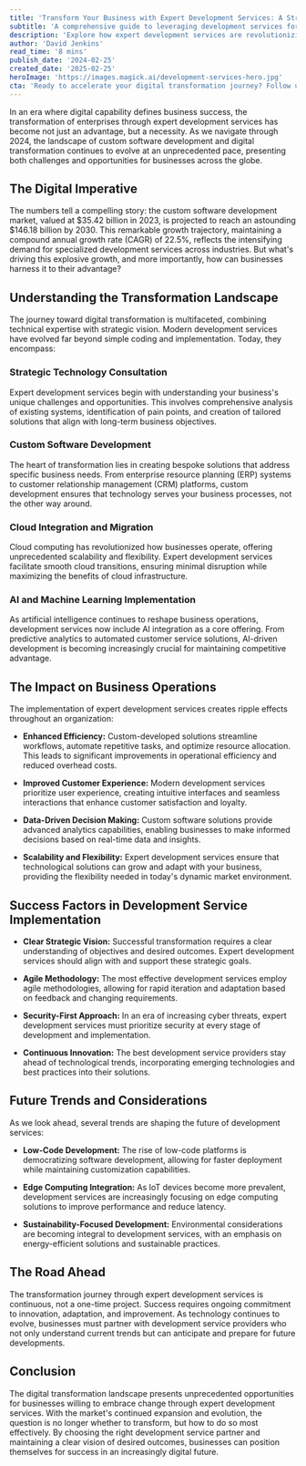 ```yaml
---
title: 'Transform Your Business with Expert Development Services: A Strategic Guide to Digital Evolution'
subtitle: 'A comprehensive guide to leveraging development services for business transformation'
description: 'Explore how expert development services are revolutionizing business transformation in 2024. With the custom software development market projected to reach $146.18 billion by 2030, learn how strategic technology consultation, custom software development, and AI implementation can enhance your business operations and drive sustainable growth.'
author: 'David Jenkins'
read_time: '8 mins'
publish_date: '2024-02-25'
created_date: '2025-02-25'
heroImage: 'https://images.magick.ai/development-services-hero.jpg'
cta: 'Ready to accelerate your digital transformation journey? Follow us on LinkedIn for the latest insights, trends, and expert perspectives on development services that can revolutionize your business.'
---
```


In an era where digital capability defines business success, the transformation of enterprises through expert development services has become not just an advantage, but a necessity. As we navigate through 2024, the landscape of custom software development and digital transformation continues to evolve at an unprecedented pace, presenting both challenges and opportunities for businesses across the globe.

## The Digital Imperative

The numbers tell a compelling story: the custom software development market, valued at $35.42 billion in 2023, is projected to reach an astounding $146.18 billion by 2030. This remarkable growth trajectory, maintaining a compound annual growth rate (CAGR) of 22.5%, reflects the intensifying demand for specialized development services across industries. But what's driving this explosive growth, and more importantly, how can businesses harness it to their advantage?

## Understanding the Transformation Landscape

The journey toward digital transformation is multifaceted, combining technical expertise with strategic vision. Modern development services have evolved far beyond simple coding and implementation. Today, they encompass:

### Strategic Technology Consultation

Expert development services begin with understanding your business's unique challenges and opportunities. This involves comprehensive analysis of existing systems, identification of pain points, and creation of tailored solutions that align with long-term business objectives.

### Custom Software Development

The heart of transformation lies in creating bespoke solutions that address specific business needs. From enterprise resource planning (ERP) systems to customer relationship management (CRM) platforms, custom development ensures that technology serves your business processes, not the other way around.

### Cloud Integration and Migration

Cloud computing has revolutionized how businesses operate, offering unprecedented scalability and flexibility. Expert development services facilitate smooth cloud transitions, ensuring minimal disruption while maximizing the benefits of cloud infrastructure.

### AI and Machine Learning Implementation

As artificial intelligence continues to reshape business operations, development services now include AI integration as a core offering. From predictive analytics to automated customer service solutions, AI-driven development is becoming increasingly crucial for maintaining competitive advantage.

## The Impact on Business Operations

The implementation of expert development services creates ripple effects throughout an organization:

- **Enhanced Efficiency:** Custom-developed solutions streamline workflows, automate repetitive tasks, and optimize resource allocation. This leads to significant improvements in operational efficiency and reduced overhead costs.
  
- **Improved Customer Experience:** Modern development services prioritize user experience, creating intuitive interfaces and seamless interactions that enhance customer satisfaction and loyalty.

- **Data-Driven Decision Making:** Custom software solutions provide advanced analytics capabilities, enabling businesses to make informed decisions based on real-time data and insights.

- **Scalability and Flexibility:** Expert development services ensure that technological solutions can grow and adapt with your business, providing the flexibility needed in today's dynamic market environment.

## Success Factors in Development Service Implementation

- **Clear Strategic Vision:** Successful transformation requires a clear understanding of objectives and desired outcomes. Expert development services should align with and support these strategic goals.

- **Agile Methodology:** The most effective development services employ agile methodologies, allowing for rapid iteration and adaptation based on feedback and changing requirements.

- **Security-First Approach:** In an era of increasing cyber threats, expert development services must prioritize security at every stage of development and implementation.

- **Continuous Innovation:** The best development service providers stay ahead of technological trends, incorporating emerging technologies and best practices into their solutions.

## Future Trends and Considerations

As we look ahead, several trends are shaping the future of development services:

- **Low-Code Development:** The rise of low-code platforms is democratizing software development, allowing for faster deployment while maintaining customization capabilities.

- **Edge Computing Integration:** As IoT devices become more prevalent, development services are increasingly focusing on edge computing solutions to improve performance and reduce latency.

- **Sustainability-Focused Development:** Environmental considerations are becoming integral to development services, with an emphasis on energy-efficient solutions and sustainable practices.

## The Road Ahead

The transformation journey through expert development services is continuous, not a one-time project. Success requires ongoing commitment to innovation, adaptation, and improvement. As technology continues to evolve, businesses must partner with development service providers who not only understand current trends but can anticipate and prepare for future developments.

## Conclusion

The digital transformation landscape presents unprecedented opportunities for businesses willing to embrace change through expert development services. With the market's continued expansion and evolution, the question is no longer whether to transform, but how to do so most effectively. By choosing the right development service partner and maintaining a clear vision of desired outcomes, businesses can position themselves for success in an increasingly digital future.